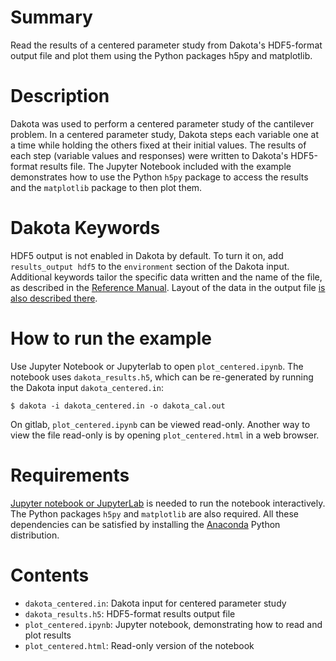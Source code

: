 # Summary

Read the results of a centered parameter study from Dakota's HDF5-format output file and plot them using the Python packages h5py and matplotlib.

# Description

Dakota was used to perform a centered parameter study of the cantilever problem. In a centered parameter study, Dakota steps each variable one at a time while holding the others fixed at their initial values. The results of each step (variable values and responses) were written to Dakota's HDF5-format results file. The Jupyter Notebook included with the example demonstrates how to use the Python `h5py` package to access the results and the `matplotlib` package to then plot them.

# Dakota Keywords

HDF5 output is not enabled in Dakota by default. To turn it on, add `results_output hdf5` to the `environment` section of the Dakota input. Additional keywords tailor the specific data written and the name of the file, as described in the [Reference Manual](https://dakota.sandia.gov//sites/default/files/docs/6.13/html-ref/environment-results_output-hdf5.html). Layout of the data in the output file [is also described there](https://dakota.sandia.gov//sites/default/files/docs/6.13/html-ref/hdf5_output.html).

# How to run the example

Use Jupyter Notebook or Jupyterlab to open `plot_centered.ipynb`. The notebook uses `dakota_results.h5`, which can be re-generated by running the Dakota input `dakota_centered.in`:

    $ dakota -i dakota_centered.in -o dakota_cal.out

On gitlab, `plot_centered.ipynb` can be viewed read-only. Another way to view the file read-only is by opening `plot_centered.html` in a web browser.

# Requirements

[Jupyter notebook or JupyterLab](https://jupyter.org/) is needed to run the notebook interactively. The Python packages `h5py` and `matplotlib` are also required. All these dependencies can be satisfied by installing the [Anaconda](https://www.anaconda.com/) Python distribution.

# Contents

* `dakota_centered.in`: Dakota input for centered parameter study
* `dakota_results.h5`: HDF5-format results output file
* `plot_centered.ipynb`: Jupyter notebook, demonstrating how to read and plot results
* `plot_centered.html`: Read-only version of the notebook


